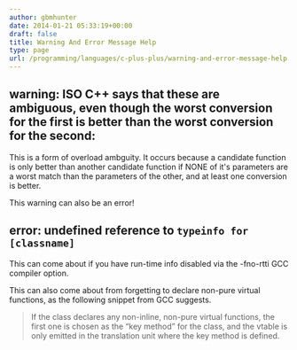 ```yaml
---
author: gbmhunter
date: 2014-01-21 05:33:19+00:00
draft: false
title: Warning And Error Message Help
type: page
url: /programming/languages/c-plus-plus/warning-and-error-message-help
---
```


## warning: ISO C++ says that these are ambiguous, even though the worst conversion for the first is better than the worst conversion for the second:

This is a form of overload ambguity. It occurs because a candidate function is only better than another candidate function if NONE of it's parameters are a worst match than the parameters of the other, and at least one conversion is better.

This warning can also be an error!

## error: undefined reference to `typeinfo for [classname]`

This can come about if you have run-time info disabled via the -fno-rtti GCC compiler option.

This can also come about from forgetting to declare non-pure virtual functions, as the following snippet from GCC suggests.

> If the class declares any non-inline, non-pure virtual functions, the first one is chosen as the “key method” for the class, and the vtable is only emitted in the translation unit where the key method is defined.
